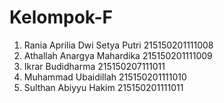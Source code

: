 # Kelompok-F

1. Rania Aprilia Dwi Setya Putri 	215150201111008
2. Athallah Anargya Mahardika			215150201111009                           
3. Ikrar Budidharma				        215150207111011                                                      
4. Muhammad Ubaidillah			      215150201111010                                                                  
5. Sulthan Abiyyu Hakim			      215150201111011   
